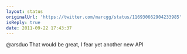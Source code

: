 ```yaml
---
layout: status
originalUrl: 'https://twitter.com/marcgg/status/116930662904233985'
isReply: true
date: 2011-09-22 17:43:37
---
```


@arsduo That would be great, I fear yet another new API

